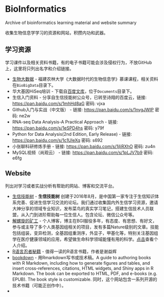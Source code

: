 # BioInformatics
Archive of bioinformatics learning material and website summary

收集生物信息学学习的资源和网站，积攒内功和武器。



## 学习资源

学习课件以及相关资料书籍，有的电子书籍可能会涉及侵权行为，不放GitHub上，这里将只列出名字和介绍链接。

- [生物大数据](http://www.icourse163.org/learn/FAFU-1001766004) - 福建农林大学《大数据时代的生物信息学》慕课课程，相关资料在`BioBigData`目录下。
- 华大基因HiSeq培训 - 下载自[百度文库](https://wenku.baidu.com/view/1d1cc40b844769eae009edd2.html)，位于`Documents`目录下。
- 生信入门资料 - 分享自生信技能树公众号，已转至诗翔的百度云，链接: https://pan.baidu.com/s/1mhHd8aG 密码: vjxa
- Github入门与实战（中文版） - 链接: https://pan.baidu.com/s/1nvgJWIP 密码: ne2w
- RNA-seq Data Analysis-A Practical Approach - 链接: https://pan.baidu.com/s/1eSPD4hs 密码: y79f
- Python for Data Analysis(2nd Edition, Early Release) - 链接: https://pan.baidu.com/s/1c1UleXq 密码: s692
- 小张聊科研修炼手册 - 链接: https://pan.baidu.com/s/1jIiRXhO 密码: zu4n
- MySQL视频（尚观云） - 链接: https://pan.baidu.com/s/1pLJV7b9 密码: e6fg



## Website

列出对学习或者实战分析有帮助的网站、博客和交流平台。

- [生信技能树](https://vip.biotrainee.com/) - **生信技能树** 创建于2016年8月，是中国第一家专注于生信知识体系完善、促进生信学习交流的论坛。我们通过收集国内外生信学习资源，邀请大神分享的领域专业知识，发布菜鸟的真实学习笔记，搭建生信技术人员联盟，从入门到进阶帮助每一位生信人。包含论坛、微信公众号等。
- [解螺旋的矿工](http://www.huangshujia.me/) - 个人博客，博主在BGI服役多年，有态度、有思想、有好文，参与或主导了多个人类基因组相关的项目，发有多篇Nature级别的文章。技能包括组装，变异检测，全基因组重测序，外显子，甲基化等，特别关注基因组学在医疗健康领域的应用，希望做生命科学领域能懂有用的科学。[点击](http://www.huangshujia.me/about/)查看个人介绍。
- [R语言忍者秘籍](https://bookdown.org/yihui/r-ninja/) - 值得一读的R语言书籍，作者是谢益辉
- [bookdown](https://bookdown.org/) - 用Rmarkdown写书或技术稿。A guide to authoring books with R Markdown, including how to generate figures and tables, and insert cross-references, citations, HTML widgets, and Shiny apps in R Markdown. The book can be exported to HTML, PDF, and e-books (e.g. EPUB). The book style is customizable. 同时，这个网站包含一系列开源的技术书籍（可能正创作中）。
- ​

